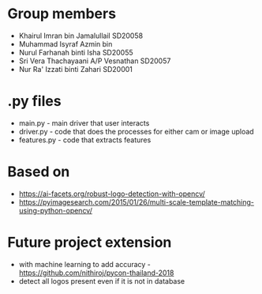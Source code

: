 # Group members
* Khairul Imran bin Jamalullail SD20058
* Muhammad Isyraf Azmin bin
* Nurul Farhanah binti Isha SD20055 
* Sri Vera Thachayaani A/P Vesnathan SD20057
* Nur Ra' Izzati binti Zahari SD20001

# .py files
* main.py - main driver that user interacts
* driver.py - code that does the processes for either cam or image upload
* features.py - code that extracts features

# Based on
* https://ai-facets.org/robust-logo-detection-with-opencv/
* https://pyimagesearch.com/2015/01/26/multi-scale-template-matching-using-python-opencv/

# Future project extension
* with machine learning to add accuracy - https://github.com/nithiroj/pycon-thailand-2018 
* detect all logos present even if it is not in database
